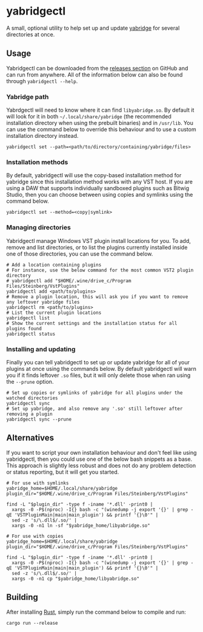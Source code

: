 # yabridgectl

A small, optional utility to help set up and update
[yabridge](https://github.com/robbert-vdh/yabridge) for several directories at
once.

## Usage

Yabridgectl can be downloaded from the [releases
section](https://github.com/robbert-vdh/yabridge/releases) on GitHub and can run
from anywhere. All of the information below can also be found through
`yabridgectl --help`.

### Yabridge path

Yabrdgectl will need to know where it can find `libyabridge.so`. By default it
will look for it in both `~/.local/share/yabridge` (the recommended installation
directory when using the prebuilt binaries) and in `/usr/lib`. You can use the
command below to override this behaviour and to use a custom installation
directory instead.

```shell
yabridgectl set --path=<path/to/directory/containing/yabridge/files>
```

### Installation methods

By default, yabridgectl will use the copy-based installation method for yabridge
since this installation method works with any VST host. If you are using a DAW
that supports individually sandboxed plugins such as Bitwig Studio, then you can
choose between using copies and symlinks using the command below.

```shell
yabridgectl set --method=<copy|symlink>
```

### Managing directories

Yabridgectl manage Windows VST plugin install locations for you. To add, remove
and list directories, or to list the plugins currently installed inside one of
those directories, you can use the command below.

```shell
# Add a location containing plugins
# For instance, use the below command for the most common VST2 plugin directory
# yabridgectl add "$HOME/.wine/drive_c/Program Files/Steinberg/VstPlugins"
yabridgectl add <path/to/plugins>
# Remove a plugin location, this will ask you if you want to remove any leftover yabridge files
yabridgectl rm <path/to/plugins>
# List the current plugin locations
yabridgectl list
# Show the current settings and the installation status for all plugins found
yabridgectl status
```

### Installing and updating

Finally you can tell yabridgectl to set up or update yabridge for all of your
plugins at once using the commands below. By default yabridgectl will warn you
if it finds leftover `.so` files, but it will only delete those when ran using
the `--prune` option.

```shell
# Set up copies or symlinks of yabridge for all plugins under the watched directories
yabridgectl sync
# Set up yabridge, and also remove any '.so' still leftover after removing a plugin
yabridgectl sync --prune
```

## Alternatives

If you want to script your own installation behaviour and don't feel like using
yabridgectl, then you could use one of the below bash snippets as a base. This
approach is slightly less robust and does not do any problem detection or status
reporting, but it will get you started.

```shell
# For use with symlinks
yabridge_home=$HOME/.local/share/yabridge
plugin_dir="$HOME/.wine/drive_c/Program Files/Steinberg/VstPlugins"

find -L "$plugin_dir" -type f -iname '*.dll' -print0 |
  xargs -0 -P$(nproc) -I{} bash -c "(winedump -j export '{}' | grep -qE 'VSTPluginMain|main|main_plugin') && printf '{}\0'" |
  sed -z 's/\.dll$/.so/' |
  xargs -0 -n1 ln -sf "$yabridge_home/libyabridge.so"

# For use with copies
yabridge_home=$HOME/.local/share/yabridge
plugin_dir="$HOME/.wine/drive_c/Program Files/Steinberg/VstPlugins"

find -L "$plugin_dir" -type f -iname '*.dll' -print0 |
  xargs -0 -P$(nproc) -I{} bash -c "(winedump -j export '{}' | grep -qE 'VSTPluginMain|main|main_plugin') && printf '{}\0'" |
  sed -z 's/\.dll$/.so/' |
  xargs -0 -n1 cp "$yabridge_home/libyabridge.so"
```

## Building

After installing [Rust](https://rustup.rs/), simply run the command below to
compile and run:

```shell
cargo run --release
```
